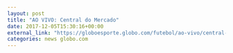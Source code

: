```yaml
---
layout: post
title: "AO VIVO: Central do Mercado"
date: 2017-12-05T15:30:16+00:00
external_link: "https://globoesporte.globo.com/futebol/ao-vivo/central-do-mercado-2017-2018.ghtml"
categories: news globo.com
---
```

